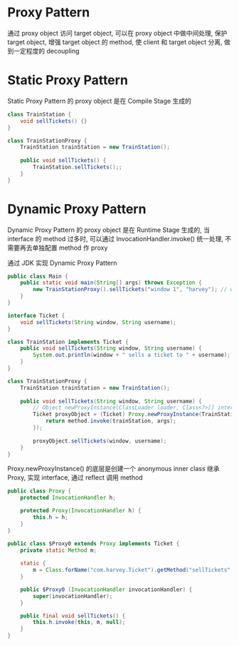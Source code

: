 # Proxy Pattern

通过 proxy object 访问 target object, 可以在 proxy object 中做中间处理, 保护 target object, 增强 target object 的 method, 使 client 和 target object 分离, 做到一定程度的 decoupling

# Static Proxy Pattern

Static Proxy Pattern 的 proxy object 是在 Compile Stage 生成的

```java
class TrainStation {
    void sellTickets() {}
}

class TrainStationProxy {
    TrainStation trainStation = new TrainStation();
    
    public void sellTickets() {
        TrainStation.sellTickets();;
    }
}
```

# Dynamic Proxy Pattern

Dynamic Proxy Pattern 的 proxy object 是在 Runtime Stage 生成的, 当 interface 的 method 过多时, 可以通过 InvocationHandler.invoke() 统一处理, 不需要再去单独配置 method 作 proxy

通过 JDK 实现 Dynamic Proxy Pattern

```java
public class Main {
    public static void main(String[] args) throws Exception {
        new TrainStationProxy().sellTickets("window 1", "harvey"); // window 1 sells a ticket to harvey
    }
}

interface Ticket {
    void sellTickets(String window, String username);
}

class TrainStation implements Ticket {
    public void sellTickets(String window, String username) {
        System.out.println(window + " sells a ticket to " + username);
    }
}

class TrainStationProxy {
    TrainStation trainStation = new TrainStation();
    
    public void sellTickets(String window, String username) {
        // Object newProxyInstance(ClassLoader loader, Class<?>[] interfaces, InvocationHandler h)
        Ticket proxyObject = (Ticket) Proxy.newProxyInstance(TrainStation.getClass().getClassLoader(), TrainStation.getClass().getInterfaces(), (proxy, method, args) -> {
            return method.invoke(trainStation, args);
        });
        
        proxyObject.sellTickets(window, username);
    }
}
```

Proxy.newProxyInstance() 的底层是创建一个 anonymous inner class 继承 Proxy, 实现 interface, 通过 reflect 调用 method

```java
public class Proxy {
    protected InvocationHandler h;

    protected Proxy(InvocationHandler h) {
        this.h = h;
    }
}

public class $Proxy0 extends Proxy implements Ticket {
    private static Method m;
    
    static {
        m = Class.forName("com.harvey.Ticket").getMethod("sellTickets", new Class[0]);
    }

    public $Proxy0 (InvocationHandler invocationHandler) {
        super(invocationHandler);
    }

    public final void sellTickets() {
        this.h.invoke(this, m, null);
    }
}
```

